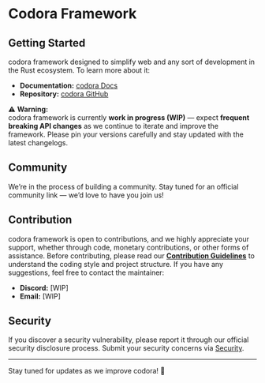 # Codora Framework

## Getting Started

codora framework designed to simplify web and any sort of development in the Rust ecosystem. To learn more about it:

- **Documentation:** [codora Docs](https://codetheproject.github.io/codora-framework "codora Docs")
- **Repository:** [codora GitHub](https://github.com/codetheproject/codora-framework "codora Repo")

⚠️ **Warning:**  
codora framework is currently **work in progress (WIP)** — expect **frequent breaking API changes** as we continue to iterate and improve the framework. Please pin your versions carefully and stay updated with the latest changelogs.

## Community

We’re in the process of building a community. Stay tuned for an official community link — we’d love to have you join us!

## Contribution

codora framework is open to contributions, and we highly appreciate your support, whether through code, monetary contributions, or other forms of assistance. Before contributing, please read our **[Contribution Guidelines](CONTRIBUTION.md)** to understand the coding style and project structure. If you have any suggestions, feel free to contact the maintainer:

- **Discord:** \[WIP\]
- **Email:** \[WIP\]

## Security

If you discover a security vulnerability, please report it through our official security disclosure process. Submit your security concerns via [Security](SECURITY.md).

---

Stay tuned for updates as we improve codora! 🚀
